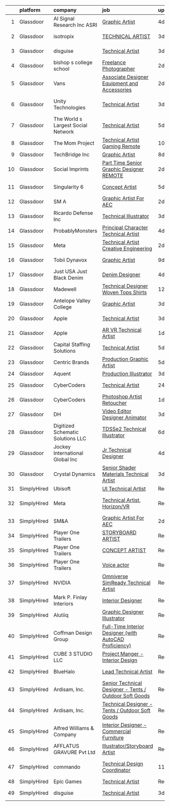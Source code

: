 

|    | platform    | company                            | job                                                                                                                                                                                                                                                                                                                                                                                                                                                                                                                                                                                                                                                                                                                                                                                                                                                                                                                                                                                                                                                                                                                                                                                                                                                                                                                                                                                                                                                           | update_time   | location                 |
|---:|:------------|:-----------------------------------|:--------------------------------------------------------------------------------------------------------------------------------------------------------------------------------------------------------------------------------------------------------------------------------------------------------------------------------------------------------------------------------------------------------------------------------------------------------------------------------------------------------------------------------------------------------------------------------------------------------------------------------------------------------------------------------------------------------------------------------------------------------------------------------------------------------------------------------------------------------------------------------------------------------------------------------------------------------------------------------------------------------------------------------------------------------------------------------------------------------------------------------------------------------------------------------------------------------------------------------------------------------------------------------------------------------------------------------------------------------------------------------------------------------------------------------------------------------------|:--------------|:-------------------------|
|  1 | Glassdoor   | AI Signal Research  Inc  ASRI      | [Graphic Artist](https://www.glassdoor.com/partner/jobListing.htm?pos=113&ao=1136043&s=58&guid=000001827c3af41d930f751c3d6c58e2&src=GD_JOB_AD&t=SR&vt=w&cs=1_648d91dc&cb=1659941614982&jobListingId=1008051256004&jrtk=3-0-1g9u3lt1skhq1801-1g9u3lt2di6hp800-5401c96bf0b35169-)                                                                                                                                                                                                                                                                                                                                                                                                                                                                                                                                                                                                                                                                                                                                                                                                                                                                                                                                                                                                                                                                                                                                                                               | 4d            | Dahlgren, VA             |
|  2 | Glassdoor   | isotropix                          | [TECHNICAL ARTIST](https://www.glassdoor.com/partner/jobListing.htm?pos=116&ao=1136043&s=58&guid=000001827c3af41d930f751c3d6c58e2&src=GD_JOB_AD&t=SR&vt=w&cs=1_73b70738&cb=1659941614982&jobListingId=1008053328813&jrtk=3-0-1g9u3lt1skhq1801-1g9u3lt2di6hp800-10c8128bab1f73cb-)                                                                                                                                                                                                                                                                                                                                                                                                                                                                                                                                                                                                                                                                                                                                                                                                                                                                                                                                                                                                                                                                                                                                                                             | 3d            | Los Angeles, CA          |
|  3 | Glassdoor   | disguise                           | [Technical Artist](https://www.glassdoor.com/partner/jobListing.htm?pos=112&ao=1136043&s=58&guid=000001827c3af41d930f751c3d6c58e2&src=GD_JOB_AD&t=SR&vt=w&cs=1_f6ad74a3&cb=1659941614982&jobListingId=1008053583849&jrtk=3-0-1g9u3lt1skhq1801-1g9u3lt2di6hp800-736e1e6140083bb7-)                                                                                                                                                                                                                                                                                                                                                                                                                                                                                                                                                                                                                                                                                                                                                                                                                                                                                                                                                                                                                                                                                                                                                                             | 3d            | New York, NY             |
|  4 | Glassdoor   | bishop s college school            | [Freelance Photographer](https://www.glassdoor.com/partner/jobListing.htm?pos=122&ao=1136043&s=58&guid=000001827c3af41d930f751c3d6c58e2&src=GD_JOB_AD&t=SR&vt=w&ea=1&cs=1_840e5157&cb=1659941614983&jobListingId=1008056083544&jrtk=3-0-1g9u3lt1skhq1801-1g9u3lt2di6hp800-6e6e80e8cc0067ec-)                                                                                                                                                                                                                                                                                                                                                                                                                                                                                                                                                                                                                                                                                                                                                                                                                                                                                                                                                                                                                                                                                                                                                                  | 2d            | Remote                   |
|  5 | Glassdoor   | Vans                               | [Associate Designer  Equipment and Accessories](https://www.glassdoor.com/partner/jobListing.htm?pos=129&ao=1136043&s=58&guid=000001827c3af41d930f751c3d6c58e2&src=GD_JOB_AD&t=SR&vt=w&cs=1_f179c419&cb=1659941614983&jobListingId=1008055637907&jrtk=3-0-1g9u3lt1skhq1801-1g9u3lt2di6hp800-b97dd9ca9462fc5c-)                                                                                                                                                                                                                                                                                                                                                                                                                                                                                                                                                                                                                                                                                                                                                                                                                                                                                                                                                                                                                                                                                                                                                | 2d            | Denver, CO               |
|  6 | Glassdoor   | Unity Technologies                 | [Technical Artist](https://www.glassdoor.com/partner/jobListing.htm?pos=121&ao=1136043&s=58&guid=000001827c3af41d930f751c3d6c58e2&src=GD_JOB_AD&t=SR&vt=w&cs=1_ed8fc000&cb=1659941614983&jobListingId=1008052891526&jrtk=3-0-1g9u3lt1skhq1801-1g9u3lt2di6hp800-edda8c05d373c6fd-)                                                                                                                                                                                                                                                                                                                                                                                                                                                                                                                                                                                                                                                                                                                                                                                                                                                                                                                                                                                                                                                                                                                                                                             | 3d            | San Francisco, CA        |
|  7 | Glassdoor   | The World s Largest Social Network | [Technical Artist](https://www.glassdoor.com/partner/jobListing.htm?pos=104&ao=1110586&s=58&guid=000001827c3af41d930f751c3d6c58e2&src=GD_JOB_AD&t=SR&vt=w&ea=1&cs=1_bf285637&cb=1659941614980&jobListingId=1008048926967&cpc=C3517E2410EFB392&jrtk=3-0-1g9u3lt1skhq1801-1g9u3lt2di6hp800-4d0bb3f225c1c8c3--6NYlbfkN0DSgjPPcnEdvoK3uuxfISLALE6pB1FR7YSHOr_tSg5_QGIhoz_2VqUepdcKLBLI_zTQDUXKUWfMuKjDzgnq_OX2CR1vlk2pTWZOat2YNT2e3hwa3a75pFCZb36TEE0mu8ZRXPVcGDXEAk3I4YSpqqTYxIrjGzhVPzzfPMjq3tJXnTcTHw0LK5FUITvFcRHgAviLqN-qqOANpj9qEFwIhntAzumjrGSANzDjhrj2fHl874H2fzaq9_FCT-dHh1zaFHdv27coCL_BwX4JXaaeFVQ-cVu_YdQHJziPWibIu1IFf2JNd3nPDWaXDx1TijViJJWOCCHsVp0KZanfl9GSHvVRngiyrNPszOpqITs19KHGLMhWlOsON9gyhioiu0cQzQNIGX817LLlCoSSa8V9Fo_Cq57k4DSzviXlMjwWQIJ0x_ZktqsS8VmZh_1UdTFdb5_gXE13ctRalcQxJtwTIvd9JaA-CISih4xMv9C7C8VmVxLUwJMe_KOjFcdpenaKbCmBzAwd1rhbuM5oxl3GDlxBuPNe5F2Kt4YsA5KePgUggFAsmI1gLKhTruNUIkJwJtSdNEvr2onzfQ4dmOEDr8vI)                                                                                                                                                                                                                                                                                                                                                                                                                                                                                                                   | 5d            | Houston, TX              |
|  8 | Glassdoor   | The Mom Project                    | [Technical Artist  Gaming  Remote ](https://www.glassdoor.com/partner/jobListing.htm?pos=106&ao=1110586&s=58&guid=000001827c3af41d930f751c3d6c58e2&src=GD_JOB_AD&t=SR&vt=w&cs=1_1a74d43a&cb=1659941614980&jobListingId=1008035812739&cpc=BAEB662971763A76&jrtk=3-0-1g9u3lt1skhq1801-1g9u3lt2di6hp800-9ff3f3daebb213c5--6NYlbfkN0BDp_epf89aHDQhKpPegNJQ_ldQpEFZQsM9OcONMGxWx6pU56EKHF58QjVdAUvn2gUawtLnWrz5WT8cEC_ocuXbMqoRScZ8dP5gquXF55RNrsHkk0LmhrMVCyRZAQz3AS8ihyFPmKY6Te8zzjro2SKPJ3lF7z6BDUuRZjmOGYvNohhPY5UbEL8ycyhr53valB4LpbqnESNtTZIKjcw_0KXeeC1Krwx2ncGWtk3QLCao8Me3bBL6ZB2CL4uXLUEIcsAdqYR4EXhvIS2iIpKWZ3AhErNkjo1IHzvyU-U7oXiSNNfXEGejPMrwPsvIB36Th1k-t8xEs6eVxrr13_URNxQ_4mvy11ObHkGbjLkVgfrl7bYl09SVeAWZNhDSxJ8STIwHeqlcOc9YUH_MHaDHBG4girJucCsUyaZ6402B36g6MeIceVwbXl-HfOd8letNsj0olkINMm-bXUq0DnYVtrCzoddhXiC1ASCmn8119PPeDaElvUwy3Q0tJcm_KajCEbaaTPuYTA1w09BkVCYNLwEr6rU6Iy5hZ61qQhvIp_hw74jP4SMkj1wRROqk8T1IzRJABiJkDueyxA%3D%3D)                                                                                                                                                                                                                                                                                                                                                                                                                                                                                                           | 10d           | Denver, CO               |
|  9 | Glassdoor   | TechBridge  Inc                    | [Graphic Artist](https://www.glassdoor.com/partner/jobListing.htm?pos=120&ao=1136043&s=58&guid=000001827c3af41d930f751c3d6c58e2&src=GD_JOB_AD&t=SR&vt=w&cs=1_ebf43c13&cb=1659941614983&jobListingId=1008039858502&jrtk=3-0-1g9u3lt1skhq1801-1g9u3lt2di6hp800-0ea4eb3474ffe83c-)                                                                                                                                                                                                                                                                                                                                                                                                                                                                                                                                                                                                                                                                                                                                                                                                                                                                                                                                                                                                                                                                                                                                                                               | 8d            | Remote                   |
| 10 | Glassdoor   | Social Imprints                    | [Part Time Senior Graphic Designer REMOTE](https://www.glassdoor.com/partner/jobListing.htm?pos=127&ao=1136043&s=58&guid=000001827c3af41d930f751c3d6c58e2&src=GD_JOB_AD&t=SR&vt=w&ea=1&cs=1_e3273f1b&cb=1659941614983&jobListingId=1008055965862&jrtk=3-0-1g9u3lt1skhq1801-1g9u3lt2di6hp800-7300fcde011c4f6f-)                                                                                                                                                                                                                                                                                                                                                                                                                                                                                                                                                                                                                                                                                                                                                                                                                                                                                                                                                                                                                                                                                                                                                | 2d            | Remote                   |
| 11 | Glassdoor   | Singularity 6                      | [Concept Artist](https://www.glassdoor.com/partner/jobListing.htm?pos=125&ao=1136043&s=58&guid=000001827c3af41d930f751c3d6c58e2&src=GD_JOB_AD&t=SR&vt=w&cs=1_89ac295b&cb=1659941614983&jobListingId=1008047565771&jrtk=3-0-1g9u3lt1skhq1801-1g9u3lt2di6hp800-1eb5c65dd436a7c6-)                                                                                                                                                                                                                                                                                                                                                                                                                                                                                                                                                                                                                                                                                                                                                                                                                                                                                                                                                                                                                                                                                                                                                                               | 5d            | Los Angeles, CA          |
| 12 | Glassdoor   | SM A                               | [Graphic Artist For AEC](https://www.glassdoor.com/partner/jobListing.htm?pos=115&ao=1136043&s=58&guid=000001827c3af41d930f751c3d6c58e2&src=GD_JOB_AD&t=SR&vt=w&cs=1_ae939665&cb=1659941614982&jobListingId=1008055459239&jrtk=3-0-1g9u3lt1skhq1801-1g9u3lt2di6hp800-d589120802840b33-)                                                                                                                                                                                                                                                                                                                                                                                                                                                                                                                                                                                                                                                                                                                                                                                                                                                                                                                                                                                                                                                                                                                                                                       | 2d            | Remote                   |
| 13 | Glassdoor   | Ricardo Defense Inc                | [Technical Illustrator](https://www.glassdoor.com/partner/jobListing.htm?pos=124&ao=1136043&s=58&guid=000001827c3af41d930f751c3d6c58e2&src=GD_JOB_AD&t=SR&vt=w&ea=1&cs=1_af784f4c&cb=1659941614983&jobListingId=1008053430249&jrtk=3-0-1g9u3lt1skhq1801-1g9u3lt2di6hp800-6d681b6e2700c28a-)                                                                                                                                                                                                                                                                                                                                                                                                                                                                                                                                                                                                                                                                                                                                                                                                                                                                                                                                                                                                                                                                                                                                                                   | 3d            | Troy, MI                 |
| 14 | Glassdoor   | ProbablyMonsters                   | [Principal Character Technical Artist](https://www.glassdoor.com/partner/jobListing.htm?pos=126&ao=1136043&s=58&guid=000001827c3af41d930f751c3d6c58e2&src=GD_JOB_AD&t=SR&vt=w&cs=1_7d2d4cf8&cb=1659941614983&jobListingId=1008050313482&jrtk=3-0-1g9u3lt1skhq1801-1g9u3lt2di6hp800-c902a9b20a158bf5-)                                                                                                                                                                                                                                                                                                                                                                                                                                                                                                                                                                                                                                                                                                                                                                                                                                                                                                                                                                                                                                                                                                                                                         | 4d            | Bellevue, WA             |
| 15 | Glassdoor   | Meta                               | [Technical Artist   Creative Engineering](https://www.glassdoor.com/partner/jobListing.htm?pos=102&ao=1110586&s=58&guid=000001827c3af41d930f751c3d6c58e2&src=GD_JOB_AD&t=SR&vt=w&cs=1_25a30266&cb=1659941614978&jobListingId=1008056316974&cpc=8CDBB1EC89CF7160&jrtk=3-0-1g9u3lt1skhq1801-1g9u3lt2di6hp800-314cb7abd2da0403--6NYlbfkN0DYl4UJW4r1Vl7FEn6T9F-rD9lpC-0oMJVSiWjK_MGUd8e8cHXcpv6KPyjLHZEfqkUjKpU0hMXibp2ldHXflztMYwy5PWjsRXUM8qgSrSI8i6v4AMTrDiSEE8fvXHQyczsvZLsBPgXO4NwBol3QzjF5b6hr5bFyQ4_SuFrGUWIjg1omUFfLcL4Gjliz2PRkDosNB4RGkgINFAqQ5Hsx8_ZBDXcdxctvVQMklpcDvcc-xzATLsdPFxv4ro2nm7ROzH_ClbTzlMxcECdNAK2bj-hWxBbnZdwiKqAJErwlvzARK_3sfLF-3-acxtIHHhINAQqDgRZ63N41FBMxBf95F1nIXuVq4hBMfu9jwO-vUyAhEC9YRHHb_iVc1fB9B1xgECws5K70XHJqPXSjFJqICFMptYMVu99tH2D4rz4Jlgx6g7FM7aLN6POyzeCgjST1h3KocLwcfAXIPv8FT8QnKl7J06170mTYBeArVUdqe6eO_uN5-As0IXwZuV_DWtXKtLWW1DmGcLwjvzmx37z8ivXnzKlE2C5_h2NBQ4UsRZrpEGFFiqObQb0ydrbEpRSG4DksyK3_iP74_KnKevmU8OoO6sjrM47EtqnhKOxuFKO9bo6eBou7phT4zMeInjkR_0RftGg2eC2TKBQW4wbODND1Ud7xaFuDsMoWKaLIULL3YpUPzZWIdUcnAdI_whSqqbPdb9J8uCicXPk4Pf7G_QTS-_g5X8omGHHuYEBwKYKPPPNYkUt0UGuVzW3GXOqFST7h5ElWbMq-_gNsaGpDzth9oDeU1bk86toeVxkny-u8w478HneF8BOqh0f1S825aGQffsPr3cjQvqiHPPIx9yWns_QtD1_f5mhrYC0LFu8sVnZwWGttM8CWk93hTzYOplJZRF5-8s23e3z6t9YPD41nybzAQlCoKethwStAUdG5xIyOvaaTzUQriYBqM2kWqwHijmgaowk60vbUqXxIlhv5RDQzYWo622NrT9f965GGBzIjCpLk2NmUZEe3zU0DpQ7ByCPlWTiQVcypj4T7eTXaJ8RsLsKcLavvpYhXgJ1Swo7PO58cBp8L) | 2d            | Burlingame, CA           |
| 16 | Glassdoor   | Tobii Dynavox                      | [Graphic Artist](https://www.glassdoor.com/partner/jobListing.htm?pos=118&ao=1136043&s=58&guid=000001827c3af41d930f751c3d6c58e2&src=GD_JOB_AD&t=SR&vt=w&cs=1_491500ff&cb=1659941614983&jobListingId=1008039029285&jrtk=3-0-1g9u3lt1skhq1801-1g9u3lt2di6hp800-7a01527e32bb416c-)                                                                                                                                                                                                                                                                                                                                                                                                                                                                                                                                                                                                                                                                                                                                                                                                                                                                                                                                                                                                                                                                                                                                                                               | 9d            | Pittsburgh, PA           |
| 17 | Glassdoor   | Just USA   Just Black Denim        | [Denim Designer](https://www.glassdoor.com/partner/jobListing.htm?pos=107&ao=1110586&s=58&guid=000001827c3af41d930f751c3d6c58e2&src=GD_JOB_AD&t=SR&vt=w&ea=1&cs=1_ce68af62&cb=1659941614981&jobListingId=1008050439843&cpc=D2F1DE17EE1F43B9&jrtk=3-0-1g9u3lt1skhq1801-1g9u3lt2di6hp800-dc5159c0330fe2cb--6NYlbfkN0Aba3ituSlCHMSHgOCHZZeTh5Pm07K4Ty21_3H7CkCDm7kQOn556yW8mpO7MDGFiExU9v61p8SAcaywuJQXKuwAp3t_jOxbS5IZxeVs7SAhTBZ7sKr8YMJrknivhNGrXITx4nnWIIe6v5Fua4jW2gGiOSfcqTwKgywaEPPgJxvWGMDIcZErdRrn6bvsWIr8Jau24W5CEj3iKjnhraoEdldYzJxUR_bqgKBff5-FmApsAsSB5QTzf0mCYi8SuTXgUfeuTO8dhnfPVKKx3x19hTd9i2Z9EE2ovjRH_jZtTmDlersbXSz8KiGOhYfo0OEDAxWdesH92V13YCkKoKosR37NrW27Ce9_267UVggL74D00woAVD6xnpN8PYRRBH_58GclyHQkhtETzgyePhgadMznqVOfeWHqStrCbRY9FpIhcTFpR_1SvOoPoI-SGJeru1ppKieJioPRfN1rlsaoBCTj6xhGODtZBzthlViw4KYBP-4pVCJ3zqOMn9y_0L6hl1I%3D)                                                                                                                                                                                                                                                                                                                                                                                                                                                                                                                                                                                                       | 4d            | Vernon, CA               |
| 18 | Glassdoor   | Madewell                           | [Technical Designer   Woven Tops   Shirts](https://www.glassdoor.com/partner/jobListing.htm?pos=119&ao=1136043&s=58&guid=000001827c3af41d930f751c3d6c58e2&src=GD_JOB_AD&t=SR&vt=w&cs=1_a10501b9&cb=1659941614983&jobListingId=1008032086950&jrtk=3-0-1g9u3lt1skhq1801-1g9u3lt2di6hp800-25cbcc340e6e2551-)                                                                                                                                                                                                                                                                                                                                                                                                                                                                                                                                                                                                                                                                                                                                                                                                                                                                                                                                                                                                                                                                                                                                                     | 12d           | New York, NY             |
| 19 | Glassdoor   | Antelope Valley College            | [Graphic Artist](https://www.glassdoor.com/partner/jobListing.htm?pos=130&ao=1136043&s=58&guid=000001827c3af41d930f751c3d6c58e2&src=GD_JOB_AD&t=SR&vt=w&cs=1_38d1b099&cb=1659941614983&jobListingId=1008054358291&jrtk=3-0-1g9u3lt1skhq1801-1g9u3lt2di6hp800-590fc177795a36b5-)                                                                                                                                                                                                                                                                                                                                                                                                                                                                                                                                                                                                                                                                                                                                                                                                                                                                                                                                                                                                                                                                                                                                                                               | 3d            | Lancaster, CA            |
| 20 | Glassdoor   | Apple                              | [Technical Artist](https://www.glassdoor.com/partner/jobListing.htm?pos=103&ao=1110586&s=58&guid=000001827c3af41d930f751c3d6c58e2&src=GD_JOB_AD&t=SR&vt=w&cs=1_404b38a5&cb=1659941614979&jobListingId=1008052189545&cpc=2CAED5C921A5F994&jrtk=3-0-1g9u3lt1skhq1801-1g9u3lt2di6hp800-b15e4d5738459f72--6NYlbfkN0BvKrLyj5gPmtZO9T8euul8TCxuuKNOtzRJOomxnwSEodTz2Bc-sPZl5OJ9R4TJsNdDu2ApFQIPGJyjI2HKvJVs9tZZ85izmLWiIAzfEe9SKQj18unJzMcj7V52eyk9-kEVDyGE46poEqaTnbDEUYBh-DyjbbAj0FrgVsiW9ad6vIhurCps2mcCavqXnrnC6ya_c3xSplf43oA3eSS803CiRkOLfqCVVN54Mv_x2ajMpr2Xz4zsMzW25R_Ls1dds7iT0zZNB9yKg4E6cVuZoymZwDgAqIz4Ih-Bb06-cqtolq_UiWVY7zcLGSEzB18dG4LKu9t8T7mEGzi74SR3VKXUPGUaMmj7rWYTHZ4vrYf3l0xPLbfFZU2Q3YfprmijKaX8mXNbfqOOwLy3OAoQ-mx2nO7ItIkVoonaJFWFNAYShDFA6pisOspzjvd60YlGRUovyO92aBfTXwJuqTwJOo7KNLhnK5OXN0pQ6ji71Me910SbvOn11UgNATJVhpWaCON0d6ImHZRXdDsqyZ6iNBbqVkwuMmIPa9vkfSJpEVSx7tEGJze51Wr3wuBXnI13piq3Vxy41mzfVD2uCXl_JlBfIEBMZRtz7ItPo4DrqjbJ1kJXWoPCcriNBC1jXof12XFTG06cxPJUpubfbZ47-lCc7IGOumvYT2SeL00oAKlRbUQXlC7lG6Gw04UNtFiAJQYmyRUdplbWUggR_FKCBex4_4tu6In6rMjQe4sqM_9D1ij_ajZVjPOw7VRxRRgzSCkQAiE1qkZntuvBgnr9z6auy0yR1znoYYV_9JvnHlYFGAvcTEGRUJZlxw2zzrk7Vlm2T0bocMe5DvbF4WBqZpqhmKh9We9lRi0_Kq5j8gWdqReJOpJv2LLKF8u7iv78_Ac1iI9FLlaF7Q5rbY051DdD2r2LlcjIbN4xISuKDcxiQCukNiGqrUTtJ0hddLn1Mdc%3D)                                                                                                                                          | 3d            | Culver City, CA          |
| 21 | Glassdoor   | Apple                              | [AR VR Technical Artist](https://www.glassdoor.com/partner/jobListing.htm?pos=105&ao=1110586&s=58&guid=000001827c3af41d930f751c3d6c58e2&src=GD_JOB_AD&t=SR&vt=w&cs=1_7f56f703&cb=1659941614980&jobListingId=1008057519531&cpc=F41FEAB56D215062&jrtk=3-0-1g9u3lt1skhq1801-1g9u3lt2di6hp800-6828e0b0ed8ec9bb--6NYlbfkN0BvKrLyj5gPmtZO9T8euul8TCxuuKNOtzRJOomxnwSEodTz2Bc-sPZlt2Zgji_QUXGvcv-e3u99qCr59X6Yf61nnfkwZzZxivNSNjSQjrL4JB89BRjvagDroAoyJMmjNM6BcnBdKNpi37SJuwNaJ_G2aMYazYgAx_OLN9CcThcrLd6p9jzvd_ewWM--8MUP9XxL8UCfc3fL8bgK4JWeBTeiyUjRY0tR_zkzWVwmrYxTnMPdawvRULcLEAKapitFnLr62Oonkk6OxB-J0FGDR9xVTJEoNrtL-zhbAXqKmbPTIP-MQHHXXM5ZTC06pnpU3O8pGrqm87BQzJnCqcupjlwFbtGkExOXOc6QVOkaloqwozb-379NzLCqZjszV1PqQbqYupFyqwDixzmZ0BzFN7cAFcGXZgOGIDhaqa3MWe3guXXTke6nMdJzhn_i0RSMcw1FWLFvgSQYgJkKs0udiFqosUVjRW29gl2SeV_IK9rnKjezgduc0xD52JzfBWrdWEu7MPyUvPNAHjx-5zyXrLGKDVHg8y-IxqDDJ7iAU8fgyvm4LB-jHFKkTnPDRMWmteVra6WdK9zdJc3ivPNpz_MrbeynY2Nc_RNYWmHhERlT6EbI-DVC-uftueGqBH_mIluaZGTRrM3HhRkyxi1r-AP2QwuLNoqBySn01Z649PJLBRc3xv3gwClgI312Z-IU5GWonCC8k42R_zGoOqyePb7UXQ5FJPkGsA2Z-qHBxH42pM_gUD99Ltji9c_v9oyeP1v1B3LV3d8psw8aiC1BwgdjZ_QOiX1wNkL-pwPy3r0Z-EfFfM9IWpu7FpDsqJhATUwbBciFWIlfKU2CJGPhVfYWz0Kx4ta90DmwPebMIMyclidARPtOcPcomzPsxL6YostglA8wMnzenfbRMl1_WI37cqe1tKz_lt-6xeOtEHqsoe2VU7diiSZwMdyr8fRZxY3UnMiX-ndRYw%3D%3D)                                                                                                                      | 1d            | Cupertino, CA            |
| 22 | Glassdoor   | Capital Staffing Solutions         | [Technical Artist](https://www.glassdoor.com/partner/jobListing.htm?pos=109&ao=1110586&s=58&guid=000001827c3af41d930f751c3d6c58e2&src=GD_JOB_AD&t=SR&vt=w&ea=1&cs=1_73709998&cb=1659941614981&jobListingId=1008047830465&cpc=8795CF9063CD573D&jrtk=3-0-1g9u3lt1skhq1801-1g9u3lt2di6hp800-2051797cc8d74dac--6NYlbfkN0AHXq2vAVwR3IH7wgnTMdWCa3HguypIXx0DFudX-u0zu6XSU0N9gDGCMsnO9yvyAfMlt4Ae9mM5MYWLgs4v7jaY5XwweGOjae21sz6tG0_q3li9iB2qAA9OtysOR6KxIJrGzoP9RMUw7kbSW6ElO6tdgpMSFSoIfHr8NbyZ0g-5ZjbteMmCYyazXt3XbuIHbIeJ6XiQMmjAEy2UkD_0o0i6_Ry3PZL2yrZWHjefyNcBxMo9nH3QyhL8HHErQGtL_Wpzg-bqQzfPWqYXX74VSJIit6dlbr10o0xsTSanQXE6GF_EwyrtZr191RodLmu9blEpmgo9WvvfIN_WxcRoeGBrX-vyIYIgrTimVaOlkvbdboiK7DBaRUZmDJMTzzNLRBd6j0iO6cpaLmE5xOoRukj2a3F6jBY8sTdlFWTO_aSBRWYctBQSce78oPic5Nv7gsmNOfEcaZdyLRTBw43r4SC2uV7_5WAnTFpW_RSk1EZ5HYjiFTyTAKfLvJQYYxgHJSs%3D)                                                                                                                                                                                                                                                                                                                                                                                                                                                                                                                                                                                                     | 5d            | Houston, TX              |
| 23 | Glassdoor   | Centric Brands                     | [Production Graphic Artist](https://www.glassdoor.com/partner/jobListing.htm?pos=123&ao=1136043&s=58&guid=000001827c3af41d930f751c3d6c58e2&src=GD_JOB_AD&t=SR&vt=w&cs=1_0aebae62&cb=1659941614983&jobListingId=1008048370622&jrtk=3-0-1g9u3lt1skhq1801-1g9u3lt2di6hp800-ae2f8400ac4241b3-)                                                                                                                                                                                                                                                                                                                                                                                                                                                                                                                                                                                                                                                                                                                                                                                                                                                                                                                                                                                                                                                                                                                                                                    | 5d            | New York, NY             |
| 24 | Glassdoor   | Aquent                             | [Production Illustrator](https://www.glassdoor.com/partner/jobListing.htm?pos=111&ao=1110586&s=58&guid=000001827c3af41d930f751c3d6c58e2&src=GD_JOB_AD&t=SR&vt=w&cs=1_a2fb61d2&cb=1659941614981&jobListingId=1008054069888&cpc=F41FEAB56D215062&jrtk=3-0-1g9u3lt1skhq1801-1g9u3lt2di6hp800-43565356013bfddf--6NYlbfkN0DMrcEu7yrtATojKJA7cEzGQ3FdRGWLh0CZQInL4ECGI9gD0Wolx9R2v-Aex0-GK07dASrBsqEVSg-gj-a-vXbuH20a6DpBGvH2MFQaOW87KGitwr1LxaPi7zgFUjAqoU08pUn-GaZoUrZStamzJ-C_PgvM3cFKA-mh3CQMHJjLmcnBvZWbG9ULqXphowKc4_qjDp6tp_EuIXpAv-ZeLZhlO6C6CvCmDM0WeecGzRMAsQ6Op4_wjTdvk5MgLNuSYr5tZPGvPZZTZULxpFwFIWHOlgP8JmKpkb1HTDLs5Xoku965kIfKb_CV--ILPBaYtgXnXGcHcM_SsSn4-yhyN40ryg87tSr6g0VFdkcKJyYd8b_x5CsiPKM_y627a1-B-F68HZlDaKY9pqqtibTwUr43XOVBKDBJ6KlP1KwNh1W7qClSek87cJ1HM6g0WUuxBlSvJV4sBZT6Fg%3D%3D)                                                                                                                                                                                                                                                                                                                                                                                                                                                                                                                                                                                                                                                      | 3d            | Austin, TX               |
| 25 | Glassdoor   | CyberCoders                        | [Technical Artist](https://www.glassdoor.com/partner/jobListing.htm?pos=108&ao=1110586&s=58&guid=000001827c3af41d930f751c3d6c58e2&src=GD_JOB_AD&t=SR&vt=w&ea=1&cs=1_437bed4e&cb=1659941614981&jobListingId=1008058281939&cpc=C4A69CCDBB3B9599&jrtk=3-0-1g9u3lt1skhq1801-1g9u3lt2di6hp800-f39b2ab9dd5e5a7b--6NYlbfkN0CpFJQzrgRR8WqXWK1qKKEqALWJw739KlKqr2H-MSI4eoBlI4EFrmor2FYZMP3muM3qxPNuNJt_0HwhaRzSpI5XuB5zVPB1TsAkCmON0miMhv6Zor8kAc1vxLE82aqQPqHp7l6p5ImWq5fxNQVt7s9K2Xm0iFiUQabtV_kvo2RERp1BqIxmLE7Z1ipbVvojUML9pALM4z4snBBDP-cRnGSGPn0uDwYTv_wQhVqM_nVisdS61Ea_XFVxcB52JB9pP_hcYdS-ed0ZY4tdQm6PidHkbo1lD-8NEBlVSjWOoPeWEcC4X6co9WPe7KxeCWArxatQY58VMfMbjJJnF8nTe6W_fqnitER1e8sZFJlX7a8zE_nSRYYObOLBuGddnweUeZB27sVuLkqE_J46aCmdn0wiNW9vRFYBiEuULyp8YdksjS9Ye2qPSKXp6lNkWsZEeG7i47eOAS2OKYz6RJMS2Ig-6Dpm5rY1MW0xFBEFQgNeHaoAaD9u0bKiO2ns6yFdY37n6gA3Lz9dPOVFzi1kR76CaRkZOjSF_gRQSzpSYtikfiahDelW4heEJJei_yy3WmLhsMNGwCPf3JV0khK3fUft-foXupk4KF6JBlTLFhPJ4nDDONizRFeZZShFsDuWEzk56RMTAZibAUyhgI0qYYtJFoZ_YVCaGNsbZigd1UgzHGWCDNFgM8XHO-bZ2j7GCYuEk77EhdmoryuOo1imuV7o2f6o4u06-lansFLTZln5izaUvbxBW4ctaok4VOwjmlJqByT7eAo8-rhKtfmenF4swVyEowF8cm3m1p4bPmHJAySrgKKiJruPkczQm2cgmr4sRPei6RFHE25kp4IuEtJBVkMm0fA3-xrIZY1zTYKfBU1i28SydnHIkKlJu5ezrHF74Lb1z1wCr9g95OYr6WExhZMRrBv4djo_-Vo6LHYctuO-YqRTezcSkl9gHV3N9fy98ze2UMN0esIpDxOH2W-rlun4VWiav4J4aygjv8Mj5g%3D%3D)                                                                                       | 24h           | Los Angeles, CA          |
| 26 | Glassdoor   | CyberCoders                        | [Photoshop Artist   Retoucher](https://www.glassdoor.com/partner/jobListing.htm?pos=110&ao=1110586&s=58&guid=000001827c3af41d930f751c3d6c58e2&src=GD_JOB_AD&t=SR&vt=w&ea=1&cs=1_d66d2272&cb=1659941614981&jobListingId=1008057340999&cpc=C4A69CCDBB3B9599&jrtk=3-0-1g9u3lt1skhq1801-1g9u3lt2di6hp800-b013b9cd733a9c0a--6NYlbfkN0CpFJQzrgRR8WqXWK1qKKEqALWJw739KlKqr2H-MSI4eoBlI4EFrmor2FYZMP3muM2pAkOmUab4-1lH21xETHlOmdpFE5WRD07jyAJUoNN6pS-bdee7giWXh_Igv1oyDPdrQmE_mDsYk6fJdtncSo3ktybkM4EEymB5APPE68RW7AutUuxJU7LYOhjMuWVyP4oG8iucxu1-Ei2VnVF3e8wVH94R65n7ukudgk1hjstbda9D5Q6_j60fhm0kdC1YHmfp7S2i7kpzHKRJpq6gJ-nMsLUO2Ip12HQ6AFvByv59vwTWxF8dfIAibaJnU3GwDmaxqUiLpJRaOZDB2adyp71Khz__YZN00NjTQ4txBy7ud1jhPM4mWi0WYgx2hj0ZSHtfHcije3oCHBMT54TkHLJBft-PecFnf0ZEAbylaJw69bP3J8gm_NHjrKXZycK8QIuvNGEfaP_2OI-jUsaMTkgXZWK3A8kDO_DKauFPikDd0FKPfd9ryT1aR2PHRZP0MQVLPp3Jl8-mjc6zgPfwPrjSCH7ak0HPeAI70KA2DvA7l8nNVHCUwz25J9-I2Q4SYvDTQX02sSRLw0s34Bn3YFJ7uZIx2r3lCtNUljly1EpBFYuLY3q3N5hXUtwWevlhI_bSH2vCmhbFbTnykmcEKNjlPvbgX6gRrZtoHHjlK5QfPqQRoIawAjTuzz4TRBfNBbU9JRvHJXBDdF9VOxR_4StXRsPYDWRYnMR4qGTI2bf5cqPe_Y48T4G0EwPbmqUopoJyEHgPIo0q-5YJZWsm2vNjjtnJFyFDuNqJJixp9ZM1DpnrP9tKQJHqUARIoi97957mxDPrW6Z8p6vaPnYPXHd4mu5l_4U_8BBEjwyk5R_WSB5vgfQmpSYw2xnA13nfkGpMm0AK_QRaP_L3KJSWgQHr7hstX1sPLIm1gAr5qDucF1F45lg0FVWtpUiGSb5kfPhbMXWchvAzVHq2qJS16xHvIc418R_tI5M%3D)                                                                                         | 1d            | Reston, VA               |
| 27 | Glassdoor   | DH                                 | [Video Editor   Designer   Animator](https://www.glassdoor.com/partner/jobListing.htm?pos=101&ao=1110586&s=58&guid=000001827c3af41d930f751c3d6c58e2&src=GD_JOB_AD&t=SR&vt=w&cs=1_12484c1c&cb=1659941614978&jobListingId=1008053030426&cpc=A02452D03F4C00D8&jrtk=3-0-1g9u3lt1skhq1801-1g9u3lt2di6hp800-8540f31fbe040bdc--6NYlbfkN0DkiDbNzx3nMteKl1DOffe2-pUwdFEKZc58rj7JhRAzbL2zdLXYKHnE_J538JZGNpBqoevEttY5BkvZeuoyYk4_Dw8lqDixsDJODMWdKmffGbUvBg24my8ed6GDgLnhBltesNG3re2xnJHmfl9yA1Is5R03Po46pIuq56bVETX6A8AwjbdRXuSfV6P0xPyTAK-poq2Iz0D0P41KzqlORUVfFFVH7eCunE08iQ3NTIhFjcv5AH1NDhDKjurTQypl4Of3D6UsHNKIGyU3hy4LusFweGAGNCD2AErzbCDP6Q2yrHQQFUX3yXekzbaeak79n5Ygi7zj0tthwuiBl4saqGN3nn-MenySGFGoeQJBdR79lWYayaZkTl0cA5t0uJsYGc-lFxoJd7buRz16pUcaGlk3roIhgbHgTEVeD5WSvKyY06kjeSViPM5kpYyT-TNtnMCZzgZYOtc81v7W5OKEfg3mSOehc5sa-9UezKaHxk7lVd3xH0F75dZamgR_GVHWhkaL8t2Rcb-bE6xlzKRA2CeB2u02KvAi-FdxW3uHr9kW12X8wQNCIup8Jb5su7I6K3o%3D)                                                                                                                                                                                                                                                                                                                                                                                                                                                                                                                        | 3d            | Tacoma, WA               |
| 28 | Glassdoor   | Digitized Schematic Solutions LLC  | [TDSSe2   Technical Illustrator](https://www.glassdoor.com/partner/jobListing.htm?pos=117&ao=1136043&s=58&guid=000001827c3af41d930f751c3d6c58e2&src=GD_JOB_AD&t=SR&vt=w&ea=1&cs=1_fbe44c9a&cb=1659941614983&jobListingId=1008044786413&jrtk=3-0-1g9u3lt1skhq1801-1g9u3lt2di6hp800-b75f8e8030f6cb95-)                                                                                                                                                                                                                                                                                                                                                                                                                                                                                                                                                                                                                                                                                                                                                                                                                                                                                                                                                                                                                                                                                                                                                          | 6d            | Oklahoma City, OK        |
| 29 | Glassdoor   | Jockey International Global  Inc   | [Jr  Technical Designer](https://www.glassdoor.com/partner/jobListing.htm?pos=114&ao=1136043&s=58&guid=000001827c3af41d930f751c3d6c58e2&src=GD_JOB_AD&t=SR&vt=w&cs=1_d5e6e4ca&cb=1659941614982&jobListingId=1008051152205&jrtk=3-0-1g9u3lt1skhq1801-1g9u3lt2di6hp800-920f3e3a705475cc-)                                                                                                                                                                                                                                                                                                                                                                                                                                                                                                                                                                                                                                                                                                                                                                                                                                                                                                                                                                                                                                                                                                                                                                       | 4d            | Kenosha, WI              |
| 30 | Glassdoor   | Crystal Dynamics                   | [Senior Shader   Materials Technical Artist](https://www.glassdoor.com/partner/jobListing.htm?pos=128&ao=1136043&s=58&guid=000001827c3af41d930f751c3d6c58e2&src=GD_JOB_AD&t=SR&vt=w&cs=1_7608b663&cb=1659941614983&jobListingId=1008053110721&jrtk=3-0-1g9u3lt1skhq1801-1g9u3lt2di6hp800-60f37fe402b73f0e-)                                                                                                                                                                                                                                                                                                                                                                                                                                                                                                                                                                                                                                                                                                                                                                                                                                                                                                                                                                                                                                                                                                                                                   | 3d            | San Mateo, CA            |
| 31 | SimplyHired | Ubisoft                            | [UI Technical Artist](https://www.simplyhired.com/job/6BGAsivYUDwvXorXnJFKF_D8tqwLn3KUMP5zI6e4MBNCuX9TJMXVgQ?q=technical+artist)                                                                                                                                                                                                                                                                                                                                                                                                                                                                                                                                                                                                                                                                                                                                                                                                                                                                                                                                                                                                                                                                                                                                                                                                                                                                                                                              | Recently      | Remote                   |
| 32 | SimplyHired | Meta                               | [Technical Artist, Horizon/VR](https://www.simplyhired.com/job/niE9c2UEWZXOSln04rqhj-PIPVrkvVAguW9MdEjjUp4nBFercrG4Kg?q=technical+artist)                                                                                                                                                                                                                                                                                                                                                                                                                                                                                                                                                                                                                                                                                                                                                                                                                                                                                                                                                                                                                                                                                                                                                                                                                                                                                                                     | Recently      | Seattle, WA +3 locations |
| 33 | SimplyHired | SM&A                               | [Graphic Artist For AEC](https://www.simplyhired.com/job/5CBNxdWS8s-GQYBBRb_PwFmc1Z8VCwNq1VuHHAm2zBNcCLh483gh5w?q=technical+artist)                                                                                                                                                                                                                                                                                                                                                                                                                                                                                                                                                                                                                                                                                                                                                                                                                                                                                                                                                                                                                                                                                                                                                                                                                                                                                                                           | 2d            | Remote                   |
| 34 | SimplyHired | Player One Trailers                | [STORYBOARD ARTIST](https://www.simplyhired.com/job/WsM3HESh11erc7gbrwmB9wOuLc4G8EpuzkIDIBZRmQv2tJ5MIdyzZQ?q=technical+artist)                                                                                                                                                                                                                                                                                                                                                                                                                                                                                                                                                                                                                                                                                                                                                                                                                                                                                                                                                                                                                                                                                                                                                                                                                                                                                                                                | Recently      | Bellingham, WA           |
| 35 | SimplyHired | Player One Trailers                | [CONCEPT ARTIST](https://www.simplyhired.com/job/NHSymmraphyw8uHdSkV5Et_VVAdt0q4UIaYh_zD91KukT2nlM8P-Uw?q=technical+artist)                                                                                                                                                                                                                                                                                                                                                                                                                                                                                                                                                                                                                                                                                                                                                                                                                                                                                                                                                                                                                                                                                                                                                                                                                                                                                                                                   | Recently      | Bellingham, WA           |
| 36 | SimplyHired | Player One Trailers                | [Voice actor](https://www.simplyhired.com/job/spDD-EJ3TjYBjE8eMRZ9eEmKaVlWQD6z3yRQeU5qhxOkgExTKczNWQ?q=technical+artist)                                                                                                                                                                                                                                                                                                                                                                                                                                                                                                                                                                                                                                                                                                                                                                                                                                                                                                                                                                                                                                                                                                                                                                                                                                                                                                                                      | Recently      | Bellingham, WA           |
| 37 | SimplyHired | NVIDIA                             | [Omniverse SimReady Technical Artist](https://www.simplyhired.com/job/H7M3avgtMJsYUyrS8C1Ii7odTkecTHsCH1EiVbv5yl3CGcgOWoCmag?q=technical+artist)                                                                                                                                                                                                                                                                                                                                                                                                                                                                                                                                                                                                                                                                                                                                                                                                                                                                                                                                                                                                                                                                                                                                                                                                                                                                                                              | Recently      | Santa Clara, CA          |
| 38 | SimplyHired | Mark P. Finlay Interiors           | [Interior Designer](https://www.simplyhired.com/job/ACgOSNiid54dHRncHMCwghe-aS3BcO9vqWd8eYePE-qHsahtdA-t3g?q=technical+artist)                                                                                                                                                                                                                                                                                                                                                                                                                                                                                                                                                                                                                                                                                                                                                                                                                                                                                                                                                                                                                                                                                                                                                                                                                                                                                                                                | Recently      | Southport, CT            |
| 39 | SimplyHired | Alutiiq                            | [Graphic Designer Illustrator](https://www.simplyhired.com/job/C0UpWv_1xKWtENjeHb1OV4hSaF9wVLLRVmFi_dVwG3X5eEbEDKEWCg?q=technical+artist)                                                                                                                                                                                                                                                                                                                                                                                                                                                                                                                                                                                                                                                                                                                                                                                                                                                                                                                                                                                                                                                                                                                                                                                                                                                                                                                     | Recently      | Billingsley, AL          |
| 40 | SimplyHired | Coffman Design Group               | [Full-Time Interior Designer (with AutoCAD Proficiency)](https://www.simplyhired.com/job/Xx7hJsbn6OIObeoohRD70Y4VdH0y_sC279UDSdlsem1MGWNh8Uj_rg?q=technical+artist)                                                                                                                                                                                                                                                                                                                                                                                                                                                                                                                                                                                                                                                                                                                                                                                                                                                                                                                                                                                                                                                                                                                                                                                                                                                                                           | Recently      | Naples, FL               |
| 41 | SimplyHired | CUBE 3 STUDIO LLC                  | [Project Manger - Interior Design](https://www.simplyhired.com/job/-s39AQb2wD3veyt5-eZP5ZU-A9D85DY9cJlwyAI70EIN6K2LHKbCCg?q=technical+artist)                                                                                                                                                                                                                                                                                                                                                                                                                                                                                                                                                                                                                                                                                                                                                                                                                                                                                                                                                                                                                                                                                                                                                                                                                                                                                                                 | Recently      | Boston, MA               |
| 42 | SimplyHired | BlueHalo                           | [Lead Technical Artist](https://www.simplyhired.com/job/Wjuj_8GvrouGkI5GInMTsAVDyDnmD0dXLa8mRnChOYJPWpldqD68RQ?q=technical+artist)                                                                                                                                                                                                                                                                                                                                                                                                                                                                                                                                                                                                                                                                                                                                                                                                                                                                                                                                                                                                                                                                                                                                                                                                                                                                                                                            | Recently      | Rockville, MD            |
| 43 | SimplyHired | Ardisam, Inc.                      | [Senior Technical Designer - Tents / Outdoor Soft Goods](https://www.simplyhired.com/job/kSdToVrQx3BPRBpCk2JhIU0d14q8Vy8EH6MGoL8Ol0v7nzLCHxcr8g?q=technical+artist)                                                                                                                                                                                                                                                                                                                                                                                                                                                                                                                                                                                                                                                                                                                                                                                                                                                                                                                                                                                                                                                                                                                                                                                                                                                                                           | Recently      | Cumberland, WI           |
| 44 | SimplyHired | Ardisam, Inc.                      | [Technical Designer - Tents / Outdoor Soft Goods](https://www.simplyhired.com/job/EaaUY8P8CZC-jWtF3gBuBBAHyCWnw5U7xo5UZYeE6UCkveJkbwWE3A?q=technical+artist)                                                                                                                                                                                                                                                                                                                                                                                                                                                                                                                                                                                                                                                                                                                                                                                                                                                                                                                                                                                                                                                                                                                                                                                                                                                                                                  | Recently      | Cumberland, WI           |
| 45 | SimplyHired | Alfred Williams & Company          | [Interior Designer - Commercial Furniture](https://www.simplyhired.com/job/hCKRF2iusRetU5KFSkdmgQlX7W00Um1nOkkg1ElGV0mKaHyzrtphQQ?q=technical+artist)                                                                                                                                                                                                                                                                                                                                                                                                                                                                                                                                                                                                                                                                                                                                                                                                                                                                                                                                                                                                                                                                                                                                                                                                                                                                                                         | Recently      | Nashville, TN            |
| 46 | SimplyHired | AFFLATUS GRAVURE Pvt Ltd           | [Illustrator/Storyboard Artist](https://www.simplyhired.com/job/3hWfT3a4tUFg4oH4quVpAV5P60ZY3SgpyN-SYuttUpCB66pl8iMTOA?q=technical+artist)                                                                                                                                                                                                                                                                                                                                                                                                                                                                                                                                                                                                                                                                                                                                                                                                                                                                                                                                                                                                                                                                                                                                                                                                                                                                                                                    | Recently      | Remote                   |
| 47 | SimplyHired | commando                           | [Technical Design Coordinator](https://www.simplyhired.com/job/s8WINT4dhRHW538TpC4ixYqH4bNDw4oIW2rvlfUjlr1MCVa7JkHRgg?q=technical+artist)                                                                                                                                                                                                                                                                                                                                                                                                                                                                                                                                                                                                                                                                                                                                                                                                                                                                                                                                                                                                                                                                                                                                                                                                                                                                                                                     | 11d           | South Burlington, VT     |
| 48 | SimplyHired | Epic Games                         | [Technical Artist](https://www.simplyhired.com/job/iQyBHJVXYEr1fA8aRnN9qYZEeEwMuy2JEdUBPyBlmvgF0qwd74WVow?q=technical+artist)                                                                                                                                                                                                                                                                                                                                                                                                                                                                                                                                                                                                                                                                                                                                                                                                                                                                                                                                                                                                                                                                                                                                                                                                                                                                                                                                 | Recently      | Cary, NC                 |
| 49 | SimplyHired | disguise                           | [Technical Artist](https://www.simplyhired.com/job/cZMurmujLTHvFHow5YzXXZpodnI39mnou9iAj9ikYUjSVSBHy6cUIw?q=technical+artist)                                                                                                                                                                                                                                                                                                                                                                                                                                                                                                                                                                                                                                                                                                                                                                                                                                                                                                                                                                                                                                                                                                                                                                                                                                                                                                                                 | 3d            | New York, NY             |